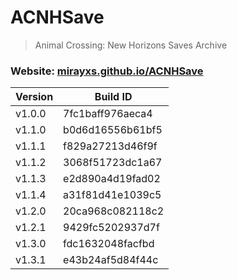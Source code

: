 # ACNHSave
> Animal Crossing: New Horizons Saves Archive

### Website: [mirayxs.github.io/ACNHSave](https://mirayxs.github.io/ACNHSave)

Version | Build ID
--------| -----------------
v1.0.0  | 7fc1baff976aeca4
v1.1.0  | b0d6d16556b61bf5
v1.1.1  | f829a27213d46f9f
v1.1.2  | 3068f51723dc1a67
v1.1.3  | e2d890a4d19fad02
v1.1.4  | a31f81d41e1039c5
v1.2.0  | 20ca968c082118c2
v1.2.1  | 9429fc5202937d7f
v1.3.0  | fdc1632048facfbd
v1.3.1  | e43b24af5d84f44c
